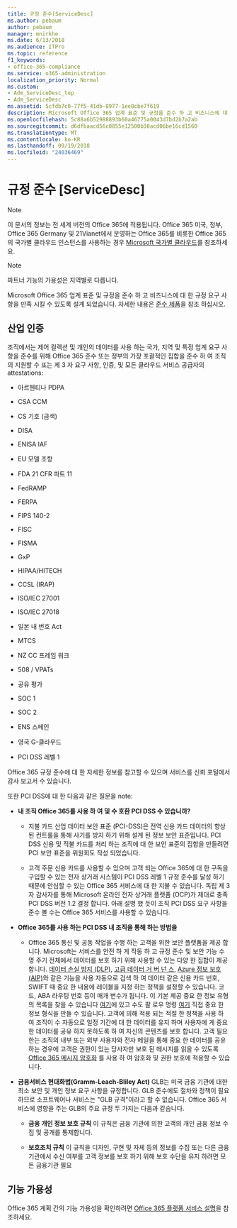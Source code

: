 ```yaml
---
title: 규정 준수[ServiceDesc]
ms.author: pebaum
author: pebaum
manager: mnirkhe
ms.date: 6/13/2018
ms.audience: ITPro
ms.topic: reference
f1_keywords:
- office-365-compliance
ms.service: o365-administration
localization_priority: Normal
ms.custom:
- Adm_ServiceDesc_top
- Adm_ServiceDesc
ms.assetid: 5cfdb7c0-77f5-41db-8977-1ee8cbe7f619
description: Microsoft Office 365 업계 표준 및 규정을 준수 하 고 비즈니스에 대 한 규정 요구 사항을 만족 시킬 수 있도록 설계 되었습니다. 자세한 내용은 준수 제품을 참조 하십시오.
ms.openlocfilehash: 5c88a6b52988893b60a46775a0043d7bd2b7a2ab
ms.sourcegitcommit: d6dfbaacd56c0855e12500b38acd06be16cd1560
ms.translationtype: MT
ms.contentlocale: ko-KR
ms.lasthandoff: 09/19/2018
ms.locfileid: "24036469"
---
```

# <a name="complianceservicedesc"></a>규정 준수 [ServiceDesc]

> [!NOTE]
> 이 문서의 정보는 전 세계 버전의 Office 365에 적용됩니다. Office 365 미국, 정부, Office 365 Germany 및 21Vianet에서 운영하는 Office 365를 비롯한 Office 365의 국가별 클라우드 인스턴스를 사용하는 경우 [Microsoft 국가별 클라우드](https://go.microsoft.com/fwlink/?linkid=841582)를 참조하세요. 
  
> [!NOTE]
> 파트너 기능의 가용성은 지역별로 다릅니다. 
  
Microsoft Office 365 업계 표준 및 규정을 준수 하 고 비즈니스에 대 한 규정 요구 사항을 만족 시킬 수 있도록 설계 되었습니다. 자세한 내용은 [준수 제품](https://go.microsoft.com/fwlink/?linkid=864391)을 참조 하십시오.
  
## <a name="industry-certifications"></a>산업 인증

조직에서는 제어 컬렉션 및 개인의 데이터를 사용 하는 국가, 지역 및 특정 업계 요구 사항을 준수를 위해 Office 365 준수 또는 정부의 가장 포괄적인 집합을 준수 하 여 조직의 지원할 수 또는 제 3 자 요구 사항, 인증, 및 모든 클라우드 서비스 공급자의 attestations:
  
- 아르헨티나 PDPA
    
- CSA CCM
    
- CS 기호 (금색)
    
- DISA
    
- ENISA IAF
    
- EU 모델 조항
    
- FDA 21 CFR 파트 11
    
- FedRAMP
    
- FERPA
    
- FIPS 140-2
    
- FISC
    
- FISMA
    
- GxP
    
- HIPAA/HITECH
    
- CCSL (IRAP)
    
- ISO/IEC 27001
    
- ISO/IEC 27018
    
- 일본 내 번호 Act
    
- MTCS
    
- NZ CC 프레임 워크
    
- 508 / VPATs
    
- 공유 평가
    
- SOC 1
    
- SOC 2
    
- ENS 스페인
    
- 영국 G-클라우드
    
- PCI DSS 레벨 1
    
Office 365 규정 준수에 대 한 자세한 정보를 참고할 수 있으며 서비스를 신뢰 포털에서 감사 보고서 수 있습니다.
  
또한 PCI DSS에 대 한 다음과 같은 질문을 note:
  
- **내 조직 Office 365를 사용 하 여 및 수 호환 PCI DSS 수 있습니까?**
    
  - 지불 카드 산업 데이터 보안 표준 (PCI-DSS)은 전역 신용 카드 데이터의 향상 된 컨트롤을 통해 사기를 방지 하기 위해 설계 된 정보 보안 표준입니다. PCI DSS 신용 및 직불 카드를 처리 하는 조직에 대 한 보안 표준의 집합을 만들려면 PCI 보안 표준을 위원회도 작성 되었습니다.
    
  - 고객 주문 신용 카드를 사용할 수 있으며 고객 되는 Office 365에 대 한 구독을 구입할 수 있는 전자 상거래 시스템이 PCI DSS 레벨 1 규정 준수를 달성 하기 때문에 안심할 수 있는 Office 365 서비스에 대 한 지불 수 있습니다. 독립 제 3 자 감사자를 통해 Microsoft 온라인 전자 상거래 플랫폼 (OCP)가 제대로 충족 PCI DSS 버전 1.2 결정 합니다. 아래 설명 했 듯이 조직 PCI DSS 요구 사항을 준수 볼 수는 Office 365 서비스를 사용할 수 있습니다.
    
- **Office 365를 사용 하는 PCI DSS 내 조직을 통해 하는 방법을**
    
  - Office 365 통신 및 공동 작업을 수행 하는 고객을 위한 보안 플랫폼을 제공 합니다. Microsoft는 서비스를 안전 하 게 작동 하 고 규정 준수 및 보안 기능 수명 주기 전체에서 데이터를 보호 하기 위해 사용할 수 있는 다양 한 집합이 제공 합니다. [데이터 손실 방지 (DLP)](https://go.microsoft.com/fwlink/?linkid=868520), [고급 데이터 거 버 넌 스](https://go.microsoft.com/fwlink/?linkid=863925), [Azure 정보 보호 (AIP)](https://go.microsoft.com/fwlink/?linkid=868521)와 같은 기능을 사용 자동으로 검색 하 여 데이터 같은 신용 카드 번호, SWIFT 때 중요 한 내용에 레이블을 지정 하는 정책을 설정할 수 있습니다. 코드, ABA 라우팅 번호 등이 매개 변수가 됩니다. 이 기본 제공 중요 한 정보 유형의 목록을 찾을 수 있습니다 [여기](https://go.microsoft.com/fwlink/?linkid=868522)에 있고 수도 팔 로우 명령 [여기](https://go.microsoft.com/fwlink/?linkid=868523) 직접 중요 한 정보 형식을 만들 수 있습니다. 고객에 의해 적용 되는 적절 한 정책을 사용 하 여 조직이 수 자동으로 일정 기간에 대 한 데이터를 유지 하며 사용자에 게 중요 한 데이터를 공유 하지 못하도록 하 여 자신의 콘텐츠를 보호 합니다. 고객 필요한는 조직의 내부 또는 외부 사용자와 전자 메일을 통해 중요 한 데이터를 공유 하는 경우에 고객은 권한이 있는 당사자만 보호 된 메시지를 읽을 수 있도록 [Office 365 메시지 암호화](https://go.microsoft.com/fwlink/?linkid=858986) 를 사용 하 여 암호화 및 권한 보호에 적용할 수 있습니다. 
    
- **금융서비스 현대화법(Gramm-Leach-Bliley Act)** GLB는 미국 금융 기관에 대한 최소 보안 및 개인 정보 요구 사항을 규정합니다. GLB 준수에도 절차와 정책이 필요하므로 소프트웨어나 서비스는 "GLB 규격"이라고 할 수 없습니다. Office 365 서비스에 영향을 주는 GLB의 주요 규정 두 가지는 다음과 같습니다. 
    
  - **금융 개인 정보 보호 규칙** 이 규칙은 금융 기관에 의한 고객의 개인 금융 정보 수집 및 공개를 통제합니다. 
    
  - **보호조치 규칙** 이 규칙을 디자인, 구현 및 자체 등의 정보를 수집 또는 다른 금융기관에서 수신 여부를 고객 정보를 보호 하기 위해 보호 수단을 유지 하려면 모든 금융기관 필요 
    
## <a name="feature-availability"></a>기능 가용성

Office 365 계획 간의 기능 가용성을 확인하려면 [Office 365 플랫폼 서비스 설명](https://technet.microsoft.com/en-us/library/office-365-platform-service-description.aspx)을 참조하세요.
  

